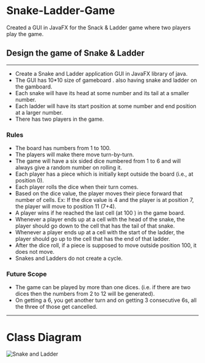 # Snake-Ladder-Game
Created a GUI in JavaFX for the Snack & Ladder game where two players play the game.

## Design the game of Snake & Ladder
--------------------------------------------------------------------------------

- Create a Snake and Ladder application GUI in JavaFX library of java.
- The GUI has 10*10 size of gameboard . also having snake and ladder on the gamboard.
- Each snake will have its head at some number and its tail at a smaller number.
- Each ladder will have its start position at some number and end position at a larger number.
- There has two players in the game.

### Rules
- The board has numbers from 1 to 100.
- The players will make there move turn-by-turn.
- The game will have a six sided dice numbered from 1 to 6 and will always give a random number on rolling it.
- Each player has a piece which is initially kept outside the board (i.e., at position 0).
- Each player rolls the dice when their turn comes.
- Based on the dice value, the player moves their piece forward that number of cells. 
  Ex: If the dice value is 4 and the player is at position 7, the player will move to position 11 (7+4).
- A player wins if he reached the last cell (at 100 ) in the game board.
- Whenever a player ends up at a cell with the head of the snake, the player should go down to the cell that has the tail of that snake.
- Whenever a player ends up at a cell with the start of the ladder, the player should go up to the cell that has the end of that ladder.
- After the dice roll, if a piece is supposed to move outside position 100, it does not move.
- Snakes and Ladders do not create a cycle.

### Future Scope
- The game can be played by more than one dices. (i.e. if there are two dices then the numbers from 2 to 12 will be generated).
- On getting a 6, you get another turn and on getting 3 consecutive 6s, all the three of those get cancelled.

--------------------------------------------------------------------------------------------------------------------------------------------------------------

# Class Diagram
![Snake and Ladder](https://user-images.githubusercontent.com/28945755/122057213-01c9e180-ce08-11eb-9a37-a3e711663623.png)
